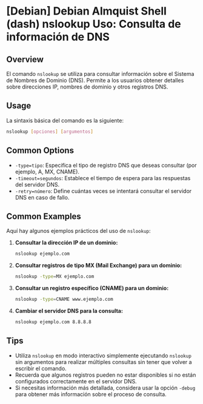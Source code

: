 # [Debian] Debian Almquist Shell (dash) nslookup Uso: Consulta de información de DNS

## Overview
El comando `nslookup` se utiliza para consultar información sobre el Sistema de Nombres de Dominio (DNS). Permite a los usuarios obtener detalles sobre direcciones IP, nombres de dominio y otros registros DNS.

## Usage
La sintaxis básica del comando es la siguiente:

```bash
nslookup [opciones] [argumentos]
```

## Common Options
- `-type=tipo`: Especifica el tipo de registro DNS que deseas consultar (por ejemplo, A, MX, CNAME).
- `-timeout=segundos`: Establece el tiempo de espera para las respuestas del servidor DNS.
- `-retry=número`: Define cuántas veces se intentará consultar el servidor DNS en caso de fallo.

## Common Examples
Aquí hay algunos ejemplos prácticos del uso de `nslookup`:

1. **Consultar la dirección IP de un dominio:**
   ```bash
   nslookup ejemplo.com
   ```

2. **Consultar registros de tipo MX (Mail Exchange) para un dominio:**
   ```bash
   nslookup -type=MX ejemplo.com
   ```

3. **Consultar un registro específico (CNAME) para un dominio:**
   ```bash
   nslookup -type=CNAME www.ejemplo.com
   ```

4. **Cambiar el servidor DNS para la consulta:**
   ```bash
   nslookup ejemplo.com 8.8.8.8
   ```

## Tips
- Utiliza `nslookup` en modo interactivo simplemente ejecutando `nslookup` sin argumentos para realizar múltiples consultas sin tener que volver a escribir el comando.
- Recuerda que algunos registros pueden no estar disponibles si no están configurados correctamente en el servidor DNS.
- Si necesitas información más detallada, considera usar la opción `-debug` para obtener más información sobre el proceso de consulta.